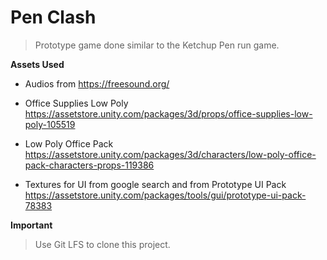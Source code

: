 # Pen Clash

>Prototype game done similar to the Ketchup Pen run game. 

**Assets Used**

- Audios from https://freesound.org/

- Office Supplies Low Poly 
https://assetstore.unity.com/packages/3d/props/office-supplies-low-poly-105519

- Low Poly Office Pack
https://assetstore.unity.com/packages/3d/characters/low-poly-office-pack-characters-props-119386

- Textures for UI from google search and from Prototype UI Pack
https://assetstore.unity.com/packages/tools/gui/prototype-ui-pack-78383

**Important**

>Use Git LFS to clone this project.
